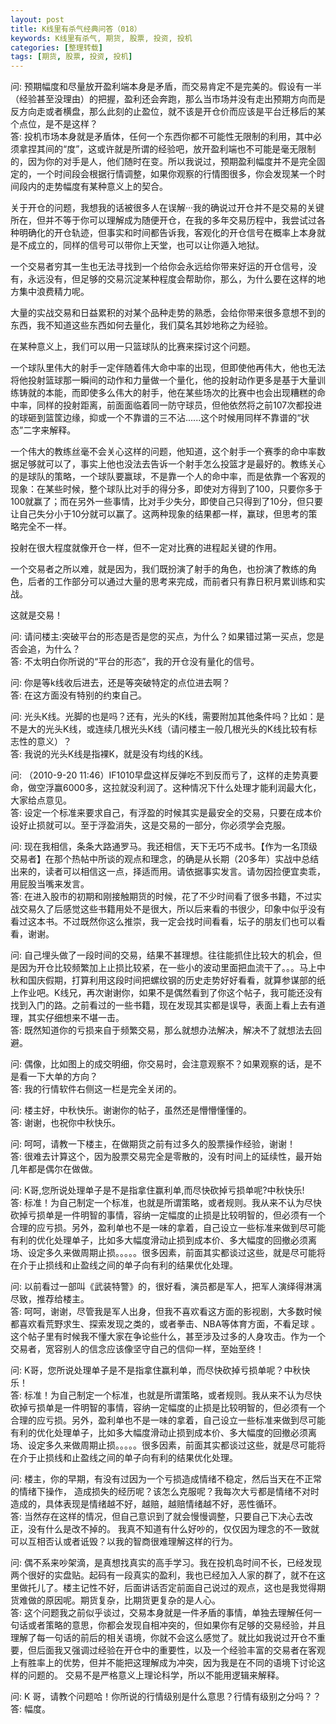 ```yaml
---
layout: post
title: K线里有杀气经典问答（018）
keywords: K线里有杀气, 期货, 股票, 投资, 投机
categories: [整理转载]
tags: [期货, 股票, 投资, 投机]
---
```

问: 预期幅度和尽量放开盈利端本身是矛盾，而交易肯定不是完美的。假设有一半（经验甚至没理由）的把握，盈利还会奔跑，那么当市场并没有走出预期方向而是反方向走或者横盘，那么此刻的止盈位，就不该是开仓价而应该是平台迁移后的某个点位，是不是这样？  
答: 投机市场本身就是矛盾体，任何一个东西你都不可能性无限制的利用，其中必须拿捏其间的“度”，这或许就是所谓的经验吧，放开盈利端也不可能是毫无限制的，因为你的对手是人，他们随时在变。所以我说过，预期盈利幅度并不是完全固定的，一个时间段会根据行情调整，如果你观察的行情图很多，你会发现某一个时间段内的走势幅度有某种意义上的契合。

关于开仓的问题，我想我的话被很多人在误解···我的确说过开仓并不是交易的关键所在，但并不等于你可以理解成为随便开仓，在我的多年交易历程中，我尝试过各种明确化的开仓轨迹，但事实和时间都告诉我，客观化的开仓信号在概率上本身就是不成立的，同样的信号可以带你上天堂，也可以让你遁入地狱。

一个交易者穷其一生也无法寻找到一个给你会永远给你带来好运的开仓信号，没有，永远没有，但足够的交易沉淀某种程度会帮助你，那么，为什么要在这样的地方集中浪费精力呢。

大量的实战交易和日益累积的对某个品种走势的熟悉，会给你带来很多意想不到的东西，我不知道这些东西如何去量化，我们莫名其妙地称之为经验。

在某种意义上，我们可以用一只篮球队的比赛来探讨这个问题。

一个球队里伟大的射手一定伴随着伟大命中率的出现，但即使他再伟大，他也无法将他投射篮球那一瞬间的动作和力量做一个量化，他的投射动作更多是基于大量训练铸就的本能，而即使多么伟大的射手，他在某些场次的比赛中也会出现糟糕的命中率，同样的投射距离，前面面临着同一防守球员，但他依然将之前107次都投进的球砸到篮筐边缘，抑或一个不靠谱的三不沾......这个时候用同样不靠谱的“状态”二字来解释。

一个伟大的教练丝毫不会关心这样的问题，他知道，这个射手一个赛季的命中率数据足够就可以了，事实上他也没法去告诉一个射手怎么投篮才是最好的。教练关心的是球队的策略，一个球队要赢球，不是靠一个人的命中率，而是依靠一个客观的现象：在某些时候，整个球队比对手的得分多，即使对方得到了100，只要你多于100就赢了；而在另外一些事情，比对手少失分，即使自己只得到了10分，但只要让自己失分小于10分就可以赢了。这两种现象的结果都一样，赢球，但思考的策略完全不一样。

投射在很大程度就像开仓一样，但不一定对比赛的进程起关键的作用。

一个交易者之所以难，就是因为，我们既扮演了射手的角色，也扮演了教练的角色，后者的工作部分可以通过大量的思考来完成，而前者只有靠日积月累训练和实战。

这就是交易！

问: 请问楼主:突破平台的形态是否是您的买点，为什么？如果错过第一买点，您是否会追，为什么？  
答: 不太明白你所说的“平台的形态”，我的开仓没有量化的信号。

问: 你是等k线收后进去，还是等突破特定的点位进去啊？  
答: 在这方面没有特别的约束自己。

问: 光头K线。光脚的也是吗？还有，光头的K线，需要附加其他条件吗？比如：是不是大的光头K线，或连续几根光头K线（请问楼主一般几根光头的K线比较有标志性的意义）？  
答: 我说的光头K线是指裸K，就是没有均线的K线。

问: （2010-9-20 11:46）IF1010早盘这样反弹吃不到反而亏了，这样的走势真要命，做空浮赢6000多，这拉就没利润了。这种情况下什么处理才能利润最大化，大家给点意见。  
答: 设定一个标准来要求自己，有浮盈的时候其实是最安全的交易，只要在成本价设好止损就可以。至于浮盈消失，这是交易的一部分，你必须学会克服。

问: 现在我相信，条条大路通罗马。我还相信，天下无巧不成书。【作为一名顶级交易者】在那个热帖中所谈的观点和理念，的确是从长期（20多年）实战中总结出来的，读者可以相信这一点，择适而用。请依据事实发言。请勿因捡便宜卖乖，用屁股当嘴来发言。  
答: 在进入股市的初期和刚接触期货的时候，花了不少时间看了很多书籍，不过实战交易久了后感觉这些书籍用处不是很大，所以后来看的书很少，印象中似乎没有看过这本书。不过既然你这么推崇，我一定会找时间看看，坛子的朋友们也可以看看，谢谢。

问: 自己埋头做了一段时间的交易，结果不甚理想。往往能抓住比较大的机会，但是因为开仓比较频繁加上止损比较紧，在一些小的波动里面把血流干了。。。马上中秋和国庆假期，打算利用这段时间把螺纹钢的历史走势好好看看，就算参谋部的纸上作业吧。K线兄，再次谢谢你，如果不是偶然看到了你这个帖子，我可能还没有找到入门的路。之前看过的一些书籍，现在发现其实都是误导，表面上看上去有道理，其实仔细想来不堪一击。  
答: 既然知道你的亏损来自于频繁交易，那么就想办法解决，解决不了就想法去回避。

问: 偶像，比如图上的成交明细，你交易时，会注意观察不？如果观察的话，是不是看一下大单的方向？  
答: 我的行情软件右侧这一栏是完全关闭的。

问: 楼主好，中秋快乐。谢谢你的帖子，虽然还是懵懵懂懂的。  
答: 谢谢，也祝你中秋快乐。

问: 呵呵，请教一下楼主，在做期货之前有过多久的股票操作经验，谢谢！  
答: 很难去计算这个，因为股票交易完全是零散的，没有时间上的延续性，最开始几年都是偶尔在做做。

问: K哥,您所说处理单子是不是指拿住赢利单,而尽快砍掉亏损单呢?中秋快乐!  
答: 标准！为自己制定一个标准，也就是所谓策略，或者规则。我从来不认为尽快砍掉亏损单是一件明智的事情，容纳一定幅度的止损是比较明智的，但必须有一个合理的应亏损。另外，盈利单也不是一味的拿着，自己设立一些标准来做到尽可能有利的优化处理单子，比如多大幅度滑动止损到成本价、多大幅度的回撤必须离场、设定多久来做周期止损。。。。。很多因素，前面其实都谈过这些，就是尽可能将在介于止损线和止盈线之间的单子向有利的结果优化处理。

问: 以前看过一部叫《武装特警》的，很好看，演员都是军人，把军人演绎得淋漓尽致，推荐给楼主。  
答: 呵呵，谢谢，尽管我是军人出身，但我不喜欢看这方面的影视剧，大多数时候都喜欢看荒野求生、探索发现之类的，或者拳击、NBA等体育方面，不看足球 。这个帖子里有时候我不懂大家在争论些什么，甚至涉及过多的人身攻击。作为一个交易者，宽容别人的信念应该像坚守自己的信仰一样，至始至终！

问: K哥，您所说处理单子是不是指拿住赢利单，而尽快砍掉亏损单呢？中秋快乐！  
答: 标准！为自己制定一个标准，也就是所谓策略，或者规则。我从来不认为尽快砍掉亏损单是一件明智的事情，容纳一定幅度的止损是比较明智的，但必须有一个合理的应亏损。另外，盈利单也不是一味的拿着，自己设立一些标准来做到尽可能有利的优化处理单子，比如多大幅度滑动止损到成本价、多大幅度的回撤必须离场、设定多久来做周期止损。。。。。很多因素，前面其实都谈过这些，就是尽可能将在介于止损线和止盈线之间的单子向有利的结果优化处理。

问: 楼主，你的早期，有没有过因为一个亏损造成情绪不稳定，然后当天在不正常的情绪下操作， 造成损失的经历呢？该怎么克服呢？我每次大亏都是情绪不对时造成的，具体表现是情绪越不好，越赔，越赔情绪越不好，恶性循环。  
答: 当然存在这样的情况，但自己意识到了就会慢慢调整，只要自己下决心去改正，没有什么是改不掉的。
我真不知道有什么好吵的，仅仅因为理念的不一致就可以互相否认或者诋毁？以我的智商很难理解这样的行为。

问: 偶不系来吵架滴，是真想找真实的高手学习。我在投机岛时间不长，已经发现两个很好的实盘贴。起码有一段真实的盈利，我也已经加入人家的群了，就不在这里做托儿了。楼主记性不好，后面讲话否定前面自己说过的观点，这也是我觉得期货难做的原因呢。期货复杂，比期货更复杂的是人心。  
答: 这个问题我之前似乎谈过，交易本身就是一件矛盾的事情，单独去理解任何一句话或者策略的意思，你都会发现自相冲突的，但如果你有足够的交易经验，并且理解了每一句话的前后的相关语境，你就不会这么感觉了。就比如我说过开仓不重要，但后面我又强调过经验在开仓中的重要性，以及一个经验丰富的交易者在客观上有胜率上的优势，但并不能把这理解成为冲突，因为我是在不同的语境下讨论这样的问题的。
交易不是严格意义上理论科学，所以不能用逻辑来解释。

问: K 哥，请教个问题哈！你所说的行情级别是什么意思？行情有级别之分吗？？
答: 幅度。